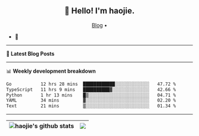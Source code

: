 <h2 align="center">👋 Hello! I'm haojie.</h2>
<p align="center">
  <a href="https://aoyouer.com">Blog</a> •
</p>


- 🔭 


-------

**📝 Latest Blog Posts**


-------

📊 **Weekly development breakdown**
<!--START_SECTION:waka-->

```txt
Go           12 hrs 28 mins  ████████████░░░░░░░░░░░░░   47.72 %
TypeScript   11 hrs 9 mins   ██████████▓░░░░░░░░░░░░░░   42.66 %
Python       1 hr 13 mins    █▒░░░░░░░░░░░░░░░░░░░░░░░   04.71 %
YAML         34 mins         ▓░░░░░░░░░░░░░░░░░░░░░░░░   02.20 %
Text         21 mins         ▒░░░░░░░░░░░░░░░░░░░░░░░░   01.34 %
```

<!--END_SECTION:waka-->

-------



| <img align="center" src="https://github-readme-stats.vercel.app/api?username=haojie06&show_icons=true&theme=graywhite&show_icons=true&count_private=true&include_all_commits=true&hide_border=true" alt="haojie's github stats" /> | <img align="center" src="https://github-readme-stats.vercel.app/api/top-langs/?username=haojie06&layout=compact&theme=graywhite&hide_border=true&hide=css,html" /> |
| ------------- | ------------- |


